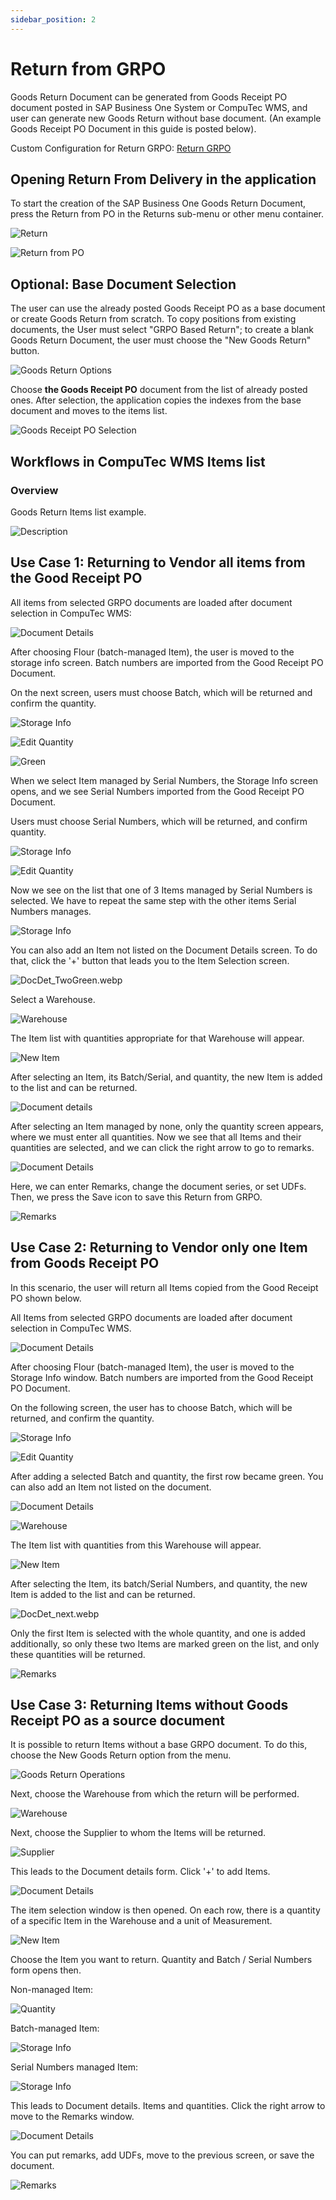```yaml
---
sidebar_position: 2
---
```


# Return from GRPO

Goods Return Document can be generated from Goods Receipt PO document posted in SAP Business One System or CompuTec WMS, and user can generate new Goods Return without base document. (An example Goods Receipt PO Document in this guide is posted below).

Custom Configuration for Return GRPO: [Return GRPO](../../../administrator-guide/custom-configuration/custom-configuration-functions/return-grpo.md)

## Opening Return From Delivery in the application

To start the creation of the SAP Business One Goods Return Document, press the Return from PO in the Returns sub-menu or other menu container.

![Return](./media/Return.webp)

![Return from PO](./media/ReturnFromPO3.webp)

## Optional: Base Document Selection

The user can use the already posted Goods Receipt PO as a base document or create Goods Return from scratch. To copy positions from existing documents, the User must select "GRPO Based Return"; to create a blank Goods Return Document, the user must choose the "New Goods Return" button.

![Goods Return Options](./media/Return-GRPOBas3.webp)

Choose **the Goods Receipt PO** document from the list of already posted ones. After selection, the application copies the indexes from the base document and moves to the items list.

![Goods Receipt PO Selection](./media/GRPO-Selection3.webp)

## Workflows in CompuTec WMS Items list

### Overview

Goods Return Items list example.

![Description](./media/Description3.webp)

## Use Case 1: Returning to Vendor all items from the Good Receipt PO

All items from selected GRPO documents are loaded after document selection in CompuTec WMS:

![Document Details](./media/DocumentDetails-allgray3.webp)

After choosing Flour (batch-managed Item), the user is moved to the storage info screen. Batch numbers are imported from the Good Receipt PO Document.

On the next screen, users must choose Batch, which will be returned and confirm the quantity.

![Storage Info](./media/StorageInfo3.webp)

![Edit Quantity](./media/EditQuantity3.webp)

![Green](./media/Return_DocDet_onegreen3.webp)

When we select Item managed by Serial Numbers, the Storage Info screen opens, and we see Serial Numbers imported from the Good Receipt PO Document.

Users must choose Serial Numbers, which will be returned, and confirm quantity.

![Storage Info](./media/Return_StorInfo_Serial3.webp)

![Edit Quantity](./media/Ret_Quan_Ser3.webp)

Now we see on the list that one of 3 Items managed by Serial Numbers is selected. We have to repeat the same step with the other items Serial Numbers manages.

![Storage Info](./media/SerialItems3.webp)

You can also add an Item not listed on the Document Details screen. To do that, click the '+' button that leads you to the Item Selection screen.

![DocDet_TwoGreen.webp](./media/DocDet_TwoGreen3.webp)

Select a Warehouse.

![Warehouse](./media/Warehouse3.webp)

The Item list with quantities appropriate for that Warehouse will appear.

![New Item](./media/NewItem3.webp)

After selecting an Item, its Batch/Serial, and quantity, the new Item is added to the list and can be returned.

![Document details](./media/DocDet_added3.webp)

After selecting an Item managed by none, only the quantity screen appears, where we must enter all quantities. Now we see that all Items and their quantities are selected, and we can click the right arrow to go to remarks.

![Document Details](./media/DocDet_allgreen3.webp)

Here, we can enter Remarks, change the document series, or set UDFs. Then, we press the Save icon to save this Return from GRPO.

![Remarks](./media/Remarks3.webp)

## Use Case 2: Returning to Vendor only one Item from Goods Receipt PO

In this scenario, the user will return all Items copied from the Good Receipt PO shown below.

All Items from selected GRPO documents are loaded after document selection in CompuTec WMS.

![Document Details](./media/DocumentDetails-allgray3.webp)

After choosing Flour (batch-managed Item), the user is moved to the Storage Info window. Batch numbers are imported from the Good Receipt PO Document.

On the following screen, the user has to choose Batch, which will be returned, and confirm the quantity.

![Storage Info](./media/StorageInfo3.webp)

![Edit Quantity](./media/EditQuantity3.webp)

After adding a selected Batch and quantity, the first row became green. You can also add an Item not listed on the document.

![Document Details](./media/DocDet_onegreen3.webp)

![Warehouse](./media/Warehouse3.webp)

The Item list with quantities from this Warehouse will appear.

![New Item](./media/NewItem3.webp)

After selecting the Item, its batch/Serial Numbers, and quantity, the new Item is added to the list and can be returned.

![DocDet_next.webp](./media/DocDet_next3.webp)

Only the first Item is selected with the whole quantity, and one is added additionally, so only these two Items are marked green on the list, and only these quantities will be returned.

![Remarks](./media/Remarks3.webp)

## Use Case 3: Returning Items without Goods Receipt PO as a source document

It is possible to return Items without a base GRPO document. To do this, choose the New Goods Return option from the menu.

![Goods Return Operations](./media/NewGoodsReturn3.webp)

Next, choose the Warehouse from which the return will be performed.

![Warehouse](./media/Warehouses3.webp)

Next, choose the Supplier to whom the Items will be returned.

![Supplier](./media/SupplierSelection3.webp)

This leads to the Document details form. Click '+' to add Items.

![Document Details](./media/DocumentDetails_Empty3.webp)

The item selection window is then opened. On each row, there is a quantity of a specific Item in the Warehouse and a unit of Measurement.

![New Item](./media/AddNewItem3.webp)

Choose the Item you want to return. Quantity and Batch / Serial Numbers form opens then.

Non-managed Item:

![Quantity](./media/Quantity_None3.webp)

Batch-managed Item:

![Storage Info](./media/Quantity_Batch3.webp)

Serial Numbers managed Item:

![Storage Info](./media/Quantity_Serial3.webp)

This leads to Document details. Items and quantities. Click the right arrow to move to the Remarks window.

![Document Details](./media/DocDet3.webp)

You can put remarks, add UDFs, move to the previous screen, or save the document.

![Remarks](./media/Remarks3.webp)
